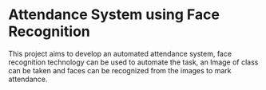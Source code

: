 # Attendance System using Face Recognition

This project aims to develop an automated attendance system, face recognition technology can be used to automate the task, an Image of class can be taken and faces can be recognized from the images to mark attendance.